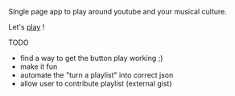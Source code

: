 
Single page app to play around youtube and your musical culture.

Let's [play](https://mestachs.github.io/hitlist) !


TODO
 - find a way to get the button play working ;)
 - make it fun
 - automate the "turn a playlist" into correct json
 - allow user to contribute playlist (external gist)
  